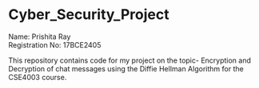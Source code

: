 # Cyber_Security_Project
Name: Prishita Ray  
Registration No: 17BCE2405

This repository contains code for my project on the topic- Encryption and Decryption of chat messages using the Diffie Hellman Algorithm for the CSE4003 course.


